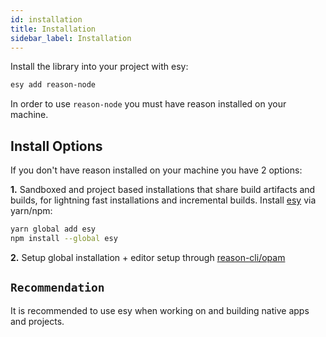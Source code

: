 ```yaml
---
id: installation
title: Installation
sidebar_label: Installation
---
```


Install the library into your project with esy:

```bash
esy add reason-node
```

In order to use `reason-node` you must have reason installed on your machine.

## Install Options

If you don't have reason installed on your machine you have 2 options:

**1.** Sandboxed and project based installations that share build artifacts and builds, for lightning fast installations and incremental builds. Install [esy](https://github.com/esy/esy#install) via yarn/npm:

```bash
yarn global add esy
npm install --global esy
```

**2.** Setup global installation + editor setup through [reason-cli/opam](https://reasonml.github.io/guide/editor-tools/global-installation/)

## `Recommendation`

It is recommended to use esy when working on and building native apps and projects.
